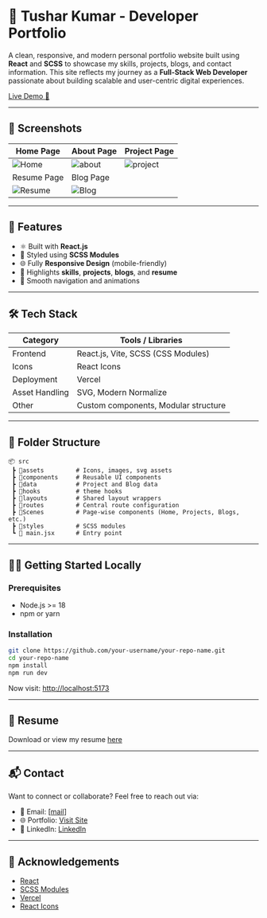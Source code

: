 # 💼 Tushar Kumar - Developer Portfolio

A clean, responsive, and modern personal portfolio website built using **React** and **SCSS** to showcase my skills, projects, blogs, and contact information. This site reflects my journey as a **Full-Stack Web Developer** passionate about building scalable and user-centric digital experiences.

[Live Demo 🔗](https://portfolio-git-main-tushar-kumars-projects-f26e856d.vercel.app/resume)

---

## 📸 Screenshots

| Home Page                       | About Page                              | Project Page                          | 
| ------------------------------- | --------------------------------------- | ------------------------------------- |
| ![Home](https://res.cloudinary.com/dyaz7lhkb/image/upload/v1751911530/Screenshot_2025-07-07_233152_ohqmvf.png) | ![about](https://res.cloudinary.com/dyaz7lhkb/image/upload/v1751959929/Screenshot_2025-07-08_130154_i6s6bx.png) | ![project](https://res.cloudinary.com/dyaz7lhkb/image/upload/v1751958872/Screenshot_2025-07-08_124341_jncpix.png) |
| Resume Page                     | Blog Page                               |           
|  ![Resume](https://res.cloudinary.com/dyaz7lhkb/image/upload/v1751961017/Screenshot_2025-07-08_131915_ydnuun.png) |  ![Blog](https://res.cloudinary.com/dyaz7lhkb/image/upload/v1751958959/Screenshot_2025-07-08_124548_r9nlkb.png)       |

---

## 🚀 Features

* ⚛️ Built with **React.js**
* 🎨 Styled using **SCSS Modules**
* 🌐 Fully **Responsive Design** (mobile-friendly)
* 🧠 Highlights **skills**, **projects**, **blogs**, and **resume**
* 🧭 Smooth navigation and animations

---

## 🛠️ Tech Stack

| Category       | Tools / Libraries                    |
| -------------- | ------------------------------------ |
| Frontend       | React.js, Vite, SCSS (CSS Modules)   |
| Icons          | React Icons                          |
| Deployment     | Vercel                               |
| Asset Handling | SVG, Modern Normalize                |
| Other          | Custom components, Modular structure |

---

## 📁 Folder Structure

```
📦 src
 ┣ 📂assets         # Icons, images, svg assets
 ┣ 📂components     # Reusable UI components
 ┣ 📂data           # Project and Blog data
 ┣ 📂hooks          # theme hooks
 ┣ 📂layouts        # Shared layout wrappers
 ┣ 📂routes         # Central route configuration
 ┣ 📂Scenes         # Page-wise components (Home, Projects, Blogs, etc.)
 ┣ 📂styles         # SCSS modules
 ┗ 📜 main.jsx      # Entry point
```

---

## 🧑‍💻 Getting Started Locally

### Prerequisites

* Node.js >= 18
* npm or yarn

### Installation

```bash
git clone https://github.com/your-username/your-repo-name.git
cd your-repo-name
npm install
npm run dev
```

Now visit: [http://localhost:5173](http://localhost:5173)

---

## 📄 Resume

Download or view my resume [here](https://raw.githubusercontent.com/Tushar5903/Resume/main/Tushar_Resume.pdf)

---

## 📬 Contact

Want to connect or collaborate?
Feel free to reach out via:

* 📧 Email: \[[mail](tusharkumar0509@gmail.com)]
* 🌐 Portfolio: [Visit Site](https://portfolio-git-main-tushar-kumars-projects-f26e856d.vercel.app/)
* 💼 LinkedIn: [LinkedIn](https://www.linkedin.com/in/tusharkumar0509/)

---

## 🙌 Acknowledgements

* [React](https://reactjs.org/)
* [SCSS Modules](https://sass-lang.com/)
* [Vercel](https://vercel.com/)
* [React Icons](https://react-icons.github.io/react-icons/)

